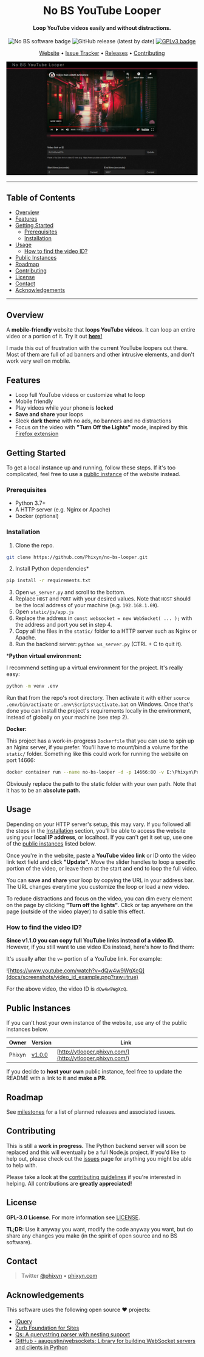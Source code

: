 <h1 align="center">
  <!-- TODO #68: Replace with a project logo once we have one -->
  No BS YouTube Looper
</h1>

<div align="center">
  <h4>Loop YouTube videos easily and without distractions.</h4>

  <img src="https://img.shields.io/badge/%E2%9B%94-No%20BS%20Software-aa0000" alt="No BS software badge" />
  <img alt="GitHub release (latest by date)" src="https://img.shields.io/github/v/release/phixyn/no-bs-looper">
  <a href="https://www.gnu.org/licenses/gpl-3.0.en.html">
    <img src="https://img.shields.io/badge/license-GPLv3-blue.svg" alt="GPLv3 badge" />
  </a>

  <a href="http://ytlooper.phixyn.com/" title="Website">Website</a> • <a href="https://github.com/Phixyn/no-bs-looper/issues">Issue Tracker</a> • <a href="https://github.com/Phixyn/no-bs-looper/releases">Releases</a> • <a href="https://github.com/Phixyn/no-bs-looper/blob/master/.github/CONTRIBUTING.md" title="Contributing">Contributing</a>

  ![Preview Screenshot](docs/screenshots/desktop_demo_yt_controls.png?raw=true)
</div>

- - -

## Table of Contents

- [Overview](#overview)
- [Features](#features)
- [Getting Started](#getting-started)
    - [Prerequisites](#prerequisites)
    - [Installation](#installation)
- [Usage](#usage)
    - [How to find the video ID?](#how-to-find-the-video-id)
- [Public Instances](#public-instances)
- [Roadmap](#roadmap)
- [Contributing](#contributing)
- [License](#license)
- [Contact](#contact)
- [Acknowledgements](#acknowledgements)

- - -

## Overview

A **mobile-friendly** website that **loops YouTube videos.** It can loop an entire video or a portion of it. Try it out **[here!](http://ytlooper.phixyn.com/)**

I made this out of frustration with the current YouTube loopers out there. Most of them are full of ad banners and other intrusive elements, and don't work very well on mobile.

## Features

- Loop full YouTube videos or customize what to loop
- Mobile friendly
- Play videos while your phone is **locked**
- **Save and share** your loops
- Sleek **dark theme** with no ads, no banners and no distractions
- Focus on the video with **"Turn Off the Lights"** mode, inspired by this [Firefox extension](https://addons.mozilla.org/en-GB/firefox/addon/turn-off-the-lights/)

## Getting Started

To get a local instance up and running, follow these steps. If it's too complicated, feel free to use a [public instance](#public-instances) of the website instead.

### Prerequisites

- Python 3.7+
- A HTTP server (e.g. Nginx or Apache)
- Docker (optional)

### Installation

1. Clone the repo.

```sh
git clone https://github.com/Phixyn/no-bs-looper.git
```

2. Install Python dependencies*

```sh
pip install -r requirements.txt
```

3. Open `ws_server.py` and scroll to the bottom.
4. Replace `HOST` and `PORT` with your desired values. Note that `HOST` should be the local address of your machine (e.g. `192.168.1.69`).
5. Open `static/js/app.js`
6. Replace the address in `const websocket = new WebSocket( ... );` with the address and port you set in step 4.
7. Copy all the files in the `static/` folder to a HTTP server such as Nginx or Apache.
8. Run the backend server: `python ws_server.py` (CTRL + C to quit it).

***Python virtual environment:**

I recommend setting up a virtual environment for the project. It's really easy:

```sh
python -m venv .env
```

Run that from the repo's root directory. Then activate it with either `source .env/bin/activate` or `.env\Scripts\activate.bat` on Windows. Once that's done you can install the project's requirements locally in the environment, instead of globally on your machine (see step 2).

**Docker:**

This project has a work-in-progress `Dockerfile` that you can use to spin up an Nginx server, if you prefer. You'll have to mount/bind a volume for the `static/` folder. Something like this could work for running the website on port 14666:

```sh
docker container run --name no-bs-looper -d -p 14666:80 -v E:\Phixyn\Projects\no-bs-looper\static:/usr/share/nginx/html phixyn/no-bs-looper
```

Obviously replace the path to the static folder with your own path. Note that it has to be an **absolute path.**

## Usage

Depending on your HTTP server's setup, this may vary. If you followed all the steps in the [Installation](#installation) section, you'll be able to access the website using your **local IP address**, or localhost. If you can't get it set up, use one of the [public instances](#public-instances) listed below.

Once you're in the website, paste a **YouTube video link** or ID onto the video link text field and click **"Update".** Move the slider handles to loop a specific portion of the video, or leave them at the start and end to loop the full video.

You can **save and share** your loop by copying the URL in your address bar. The URL changes everytime you customize the loop or load a new video.

To reduce distractions and focus on the video, you can dim every element on the page by clicking **"Turn off the lights"**. Click or tap anywhere on the page (outside of the video player) to disable this effect.

### How to find the video ID?

**Since v1.1.0 you can copy full YouTube links instead of a video ID.** However, if you still want to use video IDs instead, here's how to find them:

It's usually after the `v=` portion of a YouTube link. For example:

![https://www.youtube.com/watch?v=dQw4w9WgXcQ](docs/screenshots/video_id_example.png?raw=true)

For the above video, the video ID is `dQw4w9WgXcQ`.

## Public Instances

If you can't host your own instance of the website, use any of the public instances below.

| Owner  | Version                                                             | Link                                                       |
| ------ | ------------------------------------------------------------------- | ---------------------------------------------------------- |
| Phixyn | [v1.0.0](https://github.com/Phixyn/no-bs-looper/releases/tag/1.0.0) | [http://ytlooper.phixyn.com/](http://ytlooper.phixyn.com/) |

If you decide to **host your own** public instance, feel free to update the README with a link to it and **make a PR.**

## Roadmap

See [milestones](https://github.com/Phixyn/no-bs-looper/milestones) for a list of planned releases and associated issues.

## Contributing

This is still a **work in progress.** The Python backend server will soon be replaced and this will eventually be a full Node.js project. If you'd like to help out, please check out the [issues](https://github.com/Phixyn/no-bs-looper/issues) page for anything you might be able to help with.

Please take a look at the [contributing guidelines](https://github.com/Phixyn/no-bs-looper/blob/master/.github/CONTRIBUTING.md) if you're interested in helping. All contributions are **greatly appreciated!**

## License

**GPL-3.0 License**. For more information see [LICENSE](https://github.com/Phixyn/no-bs-looper/blob/master/LICENSE).

**TL;DR:** Use it anyway you want, modify the code anyway you want, but do share any changes you make (in the spirit of open source and no BS software).

## Contact

> Twitter [@phixyn](https://twitter.com/phixyn) &bull; [phixyn.com](http://phixyn.com)

## Acknowledgements

This software uses the following open source ❤︎ projects:

- [jQuery](https://github.com/jquery/jquery/)
- [Zurb Foundation for Sites](https://github.com/foundation/foundation-sites)
- [Qs: A querystring parser with nesting support](https://github.com/ljharb/qs/)
- [GitHub - aaugustin/websockets: Library for building WebSocket servers and clients in Python](https://github.com/aaugustin/websockets)
